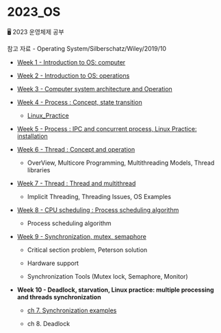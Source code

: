 # 2023_OS

🖥 2023 운영체제 공부

참고 자료 - Operating System/Silberschatz/Wiley/2019/10

- [Week 1 - Introduction to OS: computer](https://github.com/jjaehwi/2023_OS/blob/main/Week_1/article.md)

- [Week 2 - Introduction to OS: operations](https://github.com/jjaehwi/2023_OS/blob/main/Week_2/article.md)

- [Week 3 - Computer system architecture and Operation](https://github.com/jjaehwi/2023_OS/blob/main/Week_3/article.md)

- [Week 4 - Process : Concept, state transition](https://github.com/jjaehwi/2023_OS/blob/main/Week_4/article.md)

  - [Linux_Practice](https://github.com/jjaehwi/2023_OS/blob/main/Week_4/Linux_Practice.md)

- [Week 5 - Process : IPC and concurrent process, Linux Practice: installation](https://github.com/jjaehwi/2023_OS/blob/main/Week_5/article.md)

- [Week 6 - Thread : Concept and operation](https://github.com/jjaehwi/2023_OS/blob/main/Week_6/article.md)

  - OverView, Multicore Programming, Multithreading Models, Thread libraries

- [Week 7 - Thread : Thread and multithread](https://github.com/jjaehwi/2023_OS/blob/main/Week_7/article.md)

  - Implicit Threading, Threading Issues, OS Examples

- [Week 8 - CPU scheduling : Process scheduling algorithm](https://github.com/jjaehwi/2023_OS/blob/main/Week_8/article.md)

  - Process scheduling algorithm

- [Week 9 - Synchronization, mutex, semaphore](https://github.com/jjaehwi/2023_OS/blob/main/Week_9/article.md)

  - Critical section problem, Peterson solution

  - Hardware support

  - Synchronization Tools (Mutex lock, Semaphore, Monitor)

- **Week 10 - Deadlock, starvation, Linux practice: multiple processing and threads synchronization**

  - [ch 7. Synchronization examples](https://github.com/jjaehwi/2023_OS/blob/main/Week_10/article.md)

  - ch 8. Deadlock
